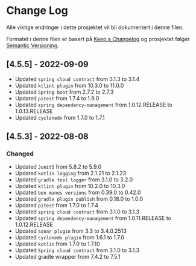 # Change Log

Alle viktige endringer i dette prosjektet vil bli dokumentert i denne filen.

Formatet i denne filen er basert på [Keep a Changelog](http://keepachangelog.com/)
og prosjektet følger [Semantic Versioning](http://semver.org/).

## [4.5.5] - 2022-09-09

- Updated `spring cloud contract` from 3.1.3 to 3.1.4
- Updated `ktlint plugin` from 10.3.0 to 11.0.0
- Updated `Spring boot` from 2.7.2 to 2.7.3
- Updated `pitest` from 1.7.4 to 1.9.0
- Updated `spring dependency-management` from 1.0.12.RELEASE to 1.0.13.RELEASE
- Updated `cyclonedx` from 1.7.0 to 1.7.1

## [4.5.3] - 2022-08-08

### Changed

- Updated `Junit5` from 5.8.2 to 5.9.0
- Updated `kotlin logging` from 2.1.21 to 2.1.23
- Updated `gradle test logger` from 3.1.0 to 3.2.0
- Updated  `ktlint plugin` from 10.2.0 to 10.3.0
- Updated `ben manes versions` from 0.39.0 to 0.42.0
- Updated `gradle plugin publish` from 0.18.0 to 1.0.0
- Updated `pitest` from 1.7.0 to 1.7.4
- Updated `spring cloud contract` from 3.1.0 to 3.1.3
- Updated `spring dependency-management` from 1.0.11.RELEASE to 1.0.12.RELEASE
- Updated `sonar plugin` from 3.3 to 3.4.0.2513
- Updated `cyclonedx plugin` from 1.6.1 to 1.7.0
- Updated `kotlin` from 1.7.0 to 1.7.10
- Updated `Spring cloud contract` from 3.1.0 to 3.1.3
- Updated gradle wrapper from 7.4.2 to 7.5.1
